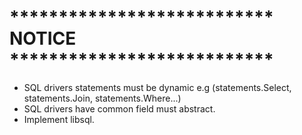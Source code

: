 # *************************** NOTICE ***************************

- SQL drivers statements must be dynamic e.g (statements.Select, statements.Join, statements.Where...)
- SQL drivers have common field must abstract.
- Implement libsql.
